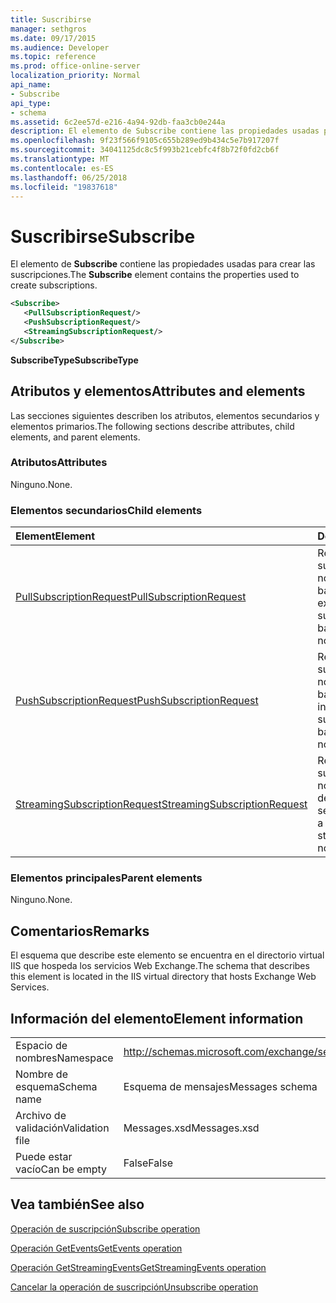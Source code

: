 ```yaml
---
title: Suscribirse
manager: sethgros
ms.date: 09/17/2015
ms.audience: Developer
ms.topic: reference
ms.prod: office-online-server
localization_priority: Normal
api_name:
- Subscribe
api_type:
- schema
ms.assetid: 6c2ee57d-e216-4a94-92db-faa3cb0e244a
description: El elemento de Subscribe contiene las propiedades usadas para crear las suscripciones.
ms.openlocfilehash: 9f23f566f9105c655b289ed9b434c5e7b917207f
ms.sourcegitcommit: 34041125dc8c5f993b21cebfc4f8b72f0fd2cb6f
ms.translationtype: MT
ms.contentlocale: es-ES
ms.lasthandoff: 06/25/2018
ms.locfileid: "19837618"
---
```

# <a name="subscribe"></a><span data-ttu-id="86bc8-103">Suscribirse</span><span class="sxs-lookup"><span data-stu-id="86bc8-103">Subscribe</span></span>

<span data-ttu-id="86bc8-104">El elemento de **Subscribe** contiene las propiedades usadas para crear las suscripciones.</span><span class="sxs-lookup"><span data-stu-id="86bc8-104">The **Subscribe** element contains the properties used to create subscriptions.</span></span> 
  
```XML
<Subscribe>
   <PullSubscriptionRequest/>
   <PushSubscriptionRequest/>
   <StreamingSubscriptionRequest/>
</Subscribe>
```

 <span data-ttu-id="86bc8-105">**SubscribeType**</span><span class="sxs-lookup"><span data-stu-id="86bc8-105">**SubscribeType**</span></span>
## <a name="attributes-and-elements"></a><span data-ttu-id="86bc8-106">Atributos y elementos</span><span class="sxs-lookup"><span data-stu-id="86bc8-106">Attributes and elements</span></span>

<span data-ttu-id="86bc8-107">Las secciones siguientes describen los atributos, elementos secundarios y elementos primarios.</span><span class="sxs-lookup"><span data-stu-id="86bc8-107">The following sections describe attributes, child elements, and parent elements.</span></span>
  
### <a name="attributes"></a><span data-ttu-id="86bc8-108">Atributos</span><span class="sxs-lookup"><span data-stu-id="86bc8-108">Attributes</span></span>

<span data-ttu-id="86bc8-109">Ninguno.</span><span class="sxs-lookup"><span data-stu-id="86bc8-109">None.</span></span>
  
### <a name="child-elements"></a><span data-ttu-id="86bc8-110">Elementos secundarios</span><span class="sxs-lookup"><span data-stu-id="86bc8-110">Child elements</span></span>

|<span data-ttu-id="86bc8-111">**Element**</span><span class="sxs-lookup"><span data-stu-id="86bc8-111">**Element**</span></span>|<span data-ttu-id="86bc8-112">**Descripción**</span><span class="sxs-lookup"><span data-stu-id="86bc8-112">**Description**</span></span>|
|:-----|:-----|
|[<span data-ttu-id="86bc8-113">PullSubscriptionRequest</span><span class="sxs-lookup"><span data-stu-id="86bc8-113">PullSubscriptionRequest</span></span>](pullsubscriptionrequest.md) <br/> |<span data-ttu-id="86bc8-114">Representa una suscripción a una notificación de eventos basado en la extracción.</span><span class="sxs-lookup"><span data-stu-id="86bc8-114">Represents a subscription to a pull-based event notification.</span></span>  <br/> |
|[<span data-ttu-id="86bc8-115">PushSubscriptionRequest</span><span class="sxs-lookup"><span data-stu-id="86bc8-115">PushSubscriptionRequest</span></span>](pushsubscriptionrequest.md) <br/> |<span data-ttu-id="86bc8-116">Representa una suscripción a una notificación de evento basada en inserción.</span><span class="sxs-lookup"><span data-stu-id="86bc8-116">Represents a subscription to a push-based event notification.</span></span>  <br/> |
|[<span data-ttu-id="86bc8-117">StreamingSubscriptionRequest</span><span class="sxs-lookup"><span data-stu-id="86bc8-117">StreamingSubscriptionRequest</span></span>](streamingsubscriptionrequest.md) <br/> |<span data-ttu-id="86bc8-118">Representa una suscripción a una notificación de evento de transmisión por secuencias.</span><span class="sxs-lookup"><span data-stu-id="86bc8-118">Represents a subscription to a streaming event notification.</span></span>  <br/> |
   
### <a name="parent-elements"></a><span data-ttu-id="86bc8-119">Elementos principales</span><span class="sxs-lookup"><span data-stu-id="86bc8-119">Parent elements</span></span>

<span data-ttu-id="86bc8-120">Ninguno.</span><span class="sxs-lookup"><span data-stu-id="86bc8-120">None.</span></span>
  
## <a name="remarks"></a><span data-ttu-id="86bc8-121">Comentarios</span><span class="sxs-lookup"><span data-stu-id="86bc8-121">Remarks</span></span>

<span data-ttu-id="86bc8-122">El esquema que describe este elemento se encuentra en el directorio virtual IIS que hospeda los servicios Web Exchange.</span><span class="sxs-lookup"><span data-stu-id="86bc8-122">The schema that describes this element is located in the IIS virtual directory that hosts Exchange Web Services.</span></span>
  
## <a name="element-information"></a><span data-ttu-id="86bc8-123">Información del elemento</span><span class="sxs-lookup"><span data-stu-id="86bc8-123">Element information</span></span>

|||
|:-----|:-----|
|<span data-ttu-id="86bc8-124">Espacio de nombres</span><span class="sxs-lookup"><span data-stu-id="86bc8-124">Namespace</span></span>  <br/> |http://schemas.microsoft.com/exchange/services/2006/messages  <br/> |
|<span data-ttu-id="86bc8-125">Nombre de esquema</span><span class="sxs-lookup"><span data-stu-id="86bc8-125">Schema name</span></span>  <br/> |<span data-ttu-id="86bc8-126">Esquema de mensajes</span><span class="sxs-lookup"><span data-stu-id="86bc8-126">Messages schema</span></span>  <br/> |
|<span data-ttu-id="86bc8-127">Archivo de validación</span><span class="sxs-lookup"><span data-stu-id="86bc8-127">Validation file</span></span>  <br/> |<span data-ttu-id="86bc8-128">Messages.xsd</span><span class="sxs-lookup"><span data-stu-id="86bc8-128">Messages.xsd</span></span>  <br/> |
|<span data-ttu-id="86bc8-129">Puede estar vacío</span><span class="sxs-lookup"><span data-stu-id="86bc8-129">Can be empty</span></span>  <br/> |<span data-ttu-id="86bc8-130">False</span><span class="sxs-lookup"><span data-stu-id="86bc8-130">False</span></span>  <br/> |
   
## <a name="see-also"></a><span data-ttu-id="86bc8-131">Vea también</span><span class="sxs-lookup"><span data-stu-id="86bc8-131">See also</span></span>



[<span data-ttu-id="86bc8-132">Operación de suscripción</span><span class="sxs-lookup"><span data-stu-id="86bc8-132">Subscribe operation</span></span>](subscribe-operation.md)
  
[<span data-ttu-id="86bc8-133">Operación GetEvents</span><span class="sxs-lookup"><span data-stu-id="86bc8-133">GetEvents operation</span></span>](getevents-operation.md)
  
[<span data-ttu-id="86bc8-134">Operación GetStreamingEvents</span><span class="sxs-lookup"><span data-stu-id="86bc8-134">GetStreamingEvents operation</span></span>](getstreamingevents-operation.md)
  
[<span data-ttu-id="86bc8-135">Cancelar la operación de suscripción</span><span class="sxs-lookup"><span data-stu-id="86bc8-135">Unsubscribe operation</span></span>](unsubscribe-operation.md)


